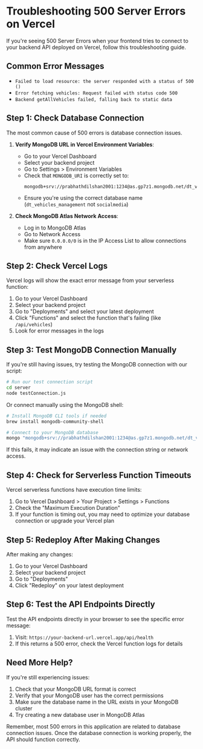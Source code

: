 # Troubleshooting 500 Server Errors on Vercel

If you're seeing 500 Server Errors when your frontend tries to connect to your backend API deployed on Vercel, follow this troubleshooting guide.

## Common Error Messages

- `Failed to load resource: the server responded with a status of 500 ()`
- `Error fetching vehicles: Request failed with status code 500`
- `Backend getAllVehicles failed, falling back to static data`

## Step 1: Check Database Connection

The most common cause of 500 errors is database connection issues.

1. **Verify MongoDB URL in Vercel Environment Variables**:
   - Go to your Vercel Dashboard
   - Select your backend project
   - Go to Settings > Environment Variables
   - Check that `MONGODB_URI` is correctly set to:
     ```
     mongodb+srv://prabhathdilshan2001:1234@as.gp7z1.mongodb.net/dt_vehicles_management
     ```
   - Ensure you're using the correct database name (`dt_vehicles_management` not `socialmedia`)

2. **Check MongoDB Atlas Network Access**:
   - Log in to MongoDB Atlas
   - Go to Network Access
   - Make sure `0.0.0.0/0` is in the IP Access List to allow connections from anywhere

## Step 2: Check Vercel Logs

Vercel logs will show the exact error message from your serverless function:

1. Go to your Vercel Dashboard
2. Select your backend project
3. Go to "Deployments" and select your latest deployment
4. Click "Functions" and select the function that's failing (like `/api/vehicles`)
5. Look for error messages in the logs

## Step 3: Test MongoDB Connection Manually

If you're still having issues, try testing the MongoDB connection with our script:

```bash
# Run our test connection script
cd server
node testConnection.js
```

Or connect manually using the MongoDB shell:

```bash
# Install MongoDB CLI tools if needed
brew install mongodb-community-shell

# Connect to your MongoDB database
mongo "mongodb+srv://prabhathdilshan2001:1234@as.gp7z1.mongodb.net/dt_vehicles_management"
```

If this fails, it may indicate an issue with the connection string or network access.

## Step 4: Check for Serverless Function Timeouts

Vercel serverless functions have execution time limits:

1. Go to Vercel Dashboard > Your Project > Settings > Functions
2. Check the "Maximum Execution Duration"
3. If your function is timing out, you may need to optimize your database connection or upgrade your Vercel plan

## Step 5: Redeploy After Making Changes

After making any changes:

1. Go to your Vercel Dashboard
2. Select your backend project
3. Go to "Deployments"
4. Click "Redeploy" on your latest deployment

## Step 6: Test the API Endpoints Directly

Test the API endpoints directly in your browser to see the specific error message:

1. Visit: `https://your-backend-url.vercel.app/api/health`
2. If this returns a 500 error, check the Vercel function logs for details

## Need More Help?

If you're still experiencing issues:

1. Check that your MongoDB URL format is correct
2. Verify that your MongoDB user has the correct permissions
3. Make sure the database name in the URL exists in your MongoDB cluster
4. Try creating a new database user in MongoDB Atlas

Remember, most 500 errors in this application are related to database connection issues. Once the database connection is working properly, the API should function correctly.
